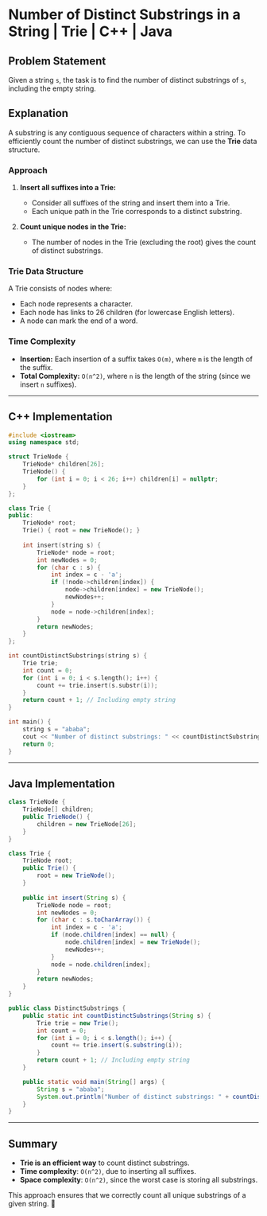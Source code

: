 # Number of Distinct Substrings in a String | Trie | C++ | Java

## Problem Statement
Given a string `s`, the task is to find the number of distinct substrings of `s`, including the empty string.

## Explanation
A substring is any contiguous sequence of characters within a string. To efficiently count the number of distinct substrings, we can use the **Trie** data structure. 

### Approach
1. **Insert all suffixes into a Trie:**
   - Consider all suffixes of the string and insert them into a Trie.
   - Each unique path in the Trie corresponds to a distinct substring.
   
2. **Count unique nodes in the Trie:**
   - The number of nodes in the Trie (excluding the root) gives the count of distinct substrings.
   
### Trie Data Structure
A Trie consists of nodes where:
- Each node represents a character.
- Each node has links to 26 children (for lowercase English letters).
- A node can mark the end of a word.

### Time Complexity
- **Insertion:** Each insertion of a suffix takes `O(m)`, where `m` is the length of the suffix.
- **Total Complexity:** `O(n^2)`, where `n` is the length of the string (since we insert `n` suffixes).

---
## C++ Implementation
```cpp
#include <iostream>
using namespace std;

struct TrieNode {
    TrieNode* children[26];
    TrieNode() {
        for (int i = 0; i < 26; i++) children[i] = nullptr;
    }
};

class Trie {
public:
    TrieNode* root;
    Trie() { root = new TrieNode(); }
    
    int insert(string s) {
        TrieNode* node = root;
        int newNodes = 0;
        for (char c : s) {
            int index = c - 'a';
            if (!node->children[index]) {
                node->children[index] = new TrieNode();
                newNodes++;
            }
            node = node->children[index];
        }
        return newNodes;
    }
};

int countDistinctSubstrings(string s) {
    Trie trie;
    int count = 0;
    for (int i = 0; i < s.length(); i++) {
        count += trie.insert(s.substr(i));
    }
    return count + 1; // Including empty string
}

int main() {
    string s = "ababa";
    cout << "Number of distinct substrings: " << countDistinctSubstrings(s) << endl;
    return 0;
}
```

---
## Java Implementation
```java
class TrieNode {
    TrieNode[] children;
    public TrieNode() {
        children = new TrieNode[26];
    }
}

class Trie {
    TrieNode root;
    public Trie() {
        root = new TrieNode();
    }
    
    public int insert(String s) {
        TrieNode node = root;
        int newNodes = 0;
        for (char c : s.toCharArray()) {
            int index = c - 'a';
            if (node.children[index] == null) {
                node.children[index] = new TrieNode();
                newNodes++;
            }
            node = node.children[index];
        }
        return newNodes;
    }
}

public class DistinctSubstrings {
    public static int countDistinctSubstrings(String s) {
        Trie trie = new Trie();
        int count = 0;
        for (int i = 0; i < s.length(); i++) {
            count += trie.insert(s.substring(i));
        }
        return count + 1; // Including empty string
    }

    public static void main(String[] args) {
        String s = "ababa";
        System.out.println("Number of distinct substrings: " + countDistinctSubstrings(s));
    }
}
```

---
## Summary
- **Trie is an efficient way** to count distinct substrings.
- **Time complexity**: `O(n^2)`, due to inserting all suffixes.
- **Space complexity**: `O(n^2)`, since the worst case is storing all substrings.

This approach ensures that we correctly count all unique substrings of a given string. 🚀
